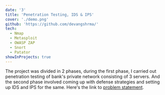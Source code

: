 ```yaml
---
date: '3'
title: 'Penetration Testing, IDS & IPS'
cover: './demo.png'
github: 'https://github.com/devangshrma/'
tech:
  - Nmap
  - Metasploit
  - OWASP ZAP
  - Snort
  - Patator
showInProjects: true
---
```


The project was divided in 2 phases, during the first phase, I carried out penetration testing of bank's private network consisting of 3 servers. And the second phase involved coming up with defense strategies and setting up IDS and IPS for the same. Here's the link to [problem statement](https://drive.google.com/file/d/1QzYOqfkoFwWorZhn0S-I6PTFRufgfQeS/view?usp=sharing).
